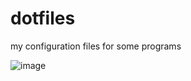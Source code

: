 # dotfiles

my configuration files for some programs

![image](https://user-images.githubusercontent.com/84999468/178663961-6e49d6ee-9fbd-4e8e-871e-32c5d511141a.png)
